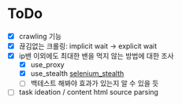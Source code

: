 # ToDo
- [x] crawling 기능    
- [x] 끊김없는 크롤링: implicit wait -> explicit wait      
- [x] ip밴 이외에도 최대한 밴을 먹지 않는 방법에 대한 조사
  - [x] use_proxy
  - [x] use_stealth [selenium_stealth](https://github.com/diprajpatra/selenium-stealth)
  - [ ] 백테스트 해봐야 효과가 있는지 알 수 있을 듯
- [ ] task ideation / content html source parsing
